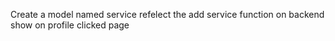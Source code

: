 Create a model named service
refelect the add service function on backend 
show on profile clicked page
